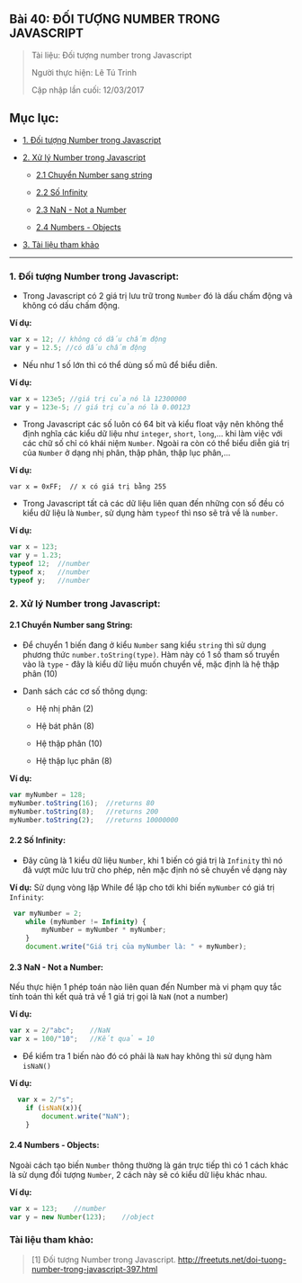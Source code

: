 ## Bài 40: ĐỐI TƯỢNG NUMBER TRONG JAVASCRIPT

> Tài liệu: Đối tượng number trong Javascript
>
> Người thực hiện: Lê Tú Trinh
>
> Cập nhập lần cuối: 12/03/2017

## Mục lục:

- [1. Đối tượng Number trong Javascript](#1)

- [2. Xử lý Number trong Javascript](#2)

	- [2.1 Chuyển Number sang string](#2.1)

	- [2.2 Số Infinity](#2.2)

	- [2.3 NaN - Not a Number](#2.3)

	- [2.4 Numbers - Objects](#2.4)

- [3. Tài liệu tham khảo](#3)

***

<a name="1"></a>
### 1. Đối tượng Number trong Javascript:

- Trong Javascript có 2 giá trị lưu trữ trong `Number` đó là dấu chấm động và không có dấu chấm động.

**Ví dụ:**

```javascript
var x = 12; // không có dấu chấm động
var y = 12.5; //có dấu chấm động
```

- Nếu như 1 số lớn thì có thể dùng số mũ để biểu diễn.

**Ví dụ:**

```javascript
var x = 123e5; //giá trị của nó là 12300000
var y = 123e-5; // giá trị của nó là 0.00123
```

- Trong Javascript các số luôn có 64 bit và kiểu float vậy nên không thể định nghĩa các kiểu dữ liệu như `integer`, `short`, `long`,... khi làm việc với các chữ số chỉ có khái niệm `Number`. Ngoài ra còn có thể biểu diễn giá trị của `Number` ở dạng nhị phân, thập phân, thập lục phân,...

**Ví dụ:**

`var x = 0xFF;  // x có giá trị bằng 255`

- Trong Javascript tất cả các dữ liệu liên quan đến những con số đều có kiểu dữ liệu là `Number`, sử dụng hàm `typeof` thì nso sẽ trả về là `number`.

**Ví dụ:**

```javascript
var x = 123;
var y = 1.23;
typeof 12;	//number
typeof x;	//number
typeof y;	//number
```

<a name="2"></a>
### 2. Xử lý Number trong Javascript:

<a name="2.1"></a>
#### 2.1 Chuyển Number sang String:

- Để chuyển 1 biến đang ở kiểu 	`Number` sang kiểu `string` thì sử dụng phương thức `number.toString(type)`. Hàm này có 1 số tham số truyền vào là `type` - đây là kiểu dữ liệu muốn chuyển về, mặc định là hệ thập phân (10)

- Danh sách các cơ số thông dụng:

	+ Hệ nhị phân (2)

	+ Hệ bát phân (8)

	+ Hệ thập phân (10)

	+ Hệ thập lục phân (8)

**Ví dụ:**

```javascript
var myNumber = 128;
myNumber.toString(16);	//returns 80
myNumber.toString(8);	//returns 200
myNumber.toString(2);	//returns 10000000
```

<a name="2.2"></a>
#### 2.2 Số Infinity:

- Đây cũng là 1 kiểu dữ liệu `Number`, khi 1 biến có giá trị là `Infinity` thì nó đã vượt mức lưu trữ cho phép, nên mặc định nó sẽ chuyển về dạng này

**Ví dụ:** Sử dụng vòng lặp While để lặp cho tới khi biến `myNumber` có giá trị `Infinity`:

```javascript
 var myNumber = 2;
    while (myNumber != Infinity) {
        myNumber = myNumber * myNumber;
    }
    document.write("Giá trị của myNumber là: " + myNumber);
```

<a name="2.3"></a>
#### 2.3 NaN - Not a Number:

Nếu thực hiện 1 phép toán nào liên quan đến Number mà vi phạm quy tắc tính toán thì kết quả trả về 1 giá trị gọi là `NaN` (not a number)

**Ví dụ:**

```javascript
var x = 2/"abc"; 	//NaN
var x = 100/"10"; 	//Kết quả = 10
```

- Để kiểm tra 1 biến nào đó có phải là `NaN` hay không thì sử dụng hàm `isNaN()`

**Ví dụ:**

```javascript
  var x = 2/"s";
    if (isNaN(x)){
        document.write("NaN");
    }
```

<a name="2.4"></a>
#### 2.4 Numbers - Objects:

Ngoài cách tạo biến `Number` thông thường là gán trực tiếp thì có 1 cách khác là sử dụng đối tượng `Number`, 2 cách này sẽ có kiểu dữ liệu khác nhau.

**Ví dụ:**

```javascript
var x = 123; 	//number
var y = new Number(123); 	//object
```

<a name="3"></a>
### Tài liệu tham khảo:

> [1] Đối tượng Number trong Javascript. http://freetuts.net/doi-tuong-number-trong-javascript-397.html
